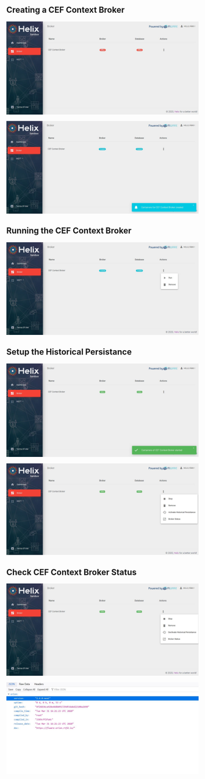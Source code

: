 ## Creating a CEF Context Broker

![](../images/cef_context_broker_1.JPG)

![](../images/cef_context_broker_2.JPG)

## Running the CEF Context Broker

![](../images/cef_context_broker_3.JPG)

## Setup the Historical Persistance

![](../images/cef_context_broker_4.JPG)

![](../images/cef_context_broker_5.JPG)

## Check CEF Context Broker Status

![](../images/cef_context_broker_6.JPG)

![](../images/cef_context_broker_7.JPG)

